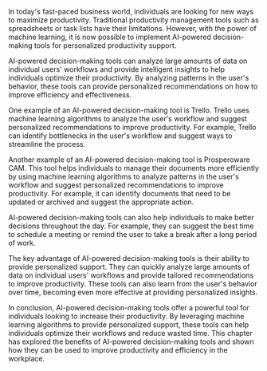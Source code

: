
In today's fast-paced business world, individuals are looking for new ways to maximize productivity. Traditional productivity management tools such as spreadsheets or task lists have their limitations. However, with the power of machine learning, it is now possible to implement AI-powered decision-making tools for personalized productivity support.

AI-powered decision-making tools can analyze large amounts of data on individual users' workflows and provide intelligent insights to help individuals optimize their productivity. By analyzing patterns in the user's behavior, these tools can provide personalized recommendations on how to improve efficiency and effectiveness.

One example of an AI-powered decision-making tool is Trello. Trello uses machine learning algorithms to analyze the user's workflow and suggest personalized recommendations to improve productivity. For example, Trello can identify bottlenecks in the user's workflow and suggest ways to streamline the process.

Another example of an AI-powered decision-making tool is Prosperoware CAM. This tool helps individuals to manage their documents more efficiently by using machine learning algorithms to analyze patterns in the user's workflow and suggest personalized recommendations to improve productivity. For example, it can identify documents that need to be updated or archived and suggest the appropriate action.

AI-powered decision-making tools can also help individuals to make better decisions throughout the day. For example, they can suggest the best time to schedule a meeting or remind the user to take a break after a long period of work.

The key advantage of AI-powered decision-making tools is their ability to provide personalized support. They can quickly analyze large amounts of data on individual users' workflows and provide tailored recommendations to improve productivity. These tools can also learn from the user's behavior over time, becoming even more effective at providing personalized insights.

In conclusion, AI-powered decision-making tools offer a powerful tool for individuals looking to increase their productivity. By leveraging machine learning algorithms to provide personalized support, these tools can help individuals optimize their workflows and reduce wasted time. This chapter has explored the benefits of AI-powered decision-making tools and shown how they can be used to improve productivity and efficiency in the workplace.
